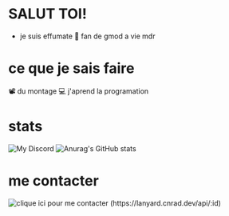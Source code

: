 # SALUT TOI!

+ je suis effumate
💙 fan de gmod a vie mdr
# ce que je sais faire
📽 du montage
💻 j'aprend la programation

# stats
![My Discord](https://discord-readme-badge.vercel.app/api?id=<940965751769161789>)
![Anurag's GitHub stats](https://github-readme-stats.vercel.app/api?username=EFFUMATEdev&show_icons=true&theme=merko)

# me contacter

![clique ici pour me contacter (https://lanyard.cnrad.dev/api/:id)](https://discord.com/users/940965751769161789)
